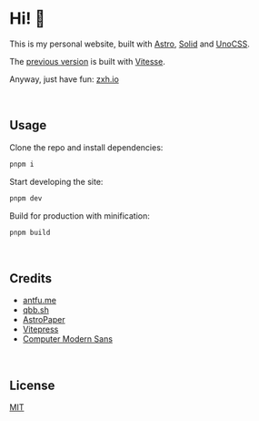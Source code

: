 # Hi! 🤔

This is my personal website, built with [Astro](https://astro.build/), [Solid](https://www.solidjs.com/) and [UnoCSS](https://github.com/antfu/unocss).

The [previous version](https://github.com/Renovamen/renovamen.github.io/tree/vitesse) is built with [Vitesse](https://github.com/antfu/vitesse).

Anyway, just have fun: [zxh.io](https://zxh.io)


&nbsp;

## Usage

Clone the repo and install dependencies:

```bash
pnpm i
```

Start developing the site:

```bash
pnpm dev
```

Build for production with minification:

```bash
pnpm build
```


&nbsp;

## Credits

- [antfu.me]( https://antfu.me/)
- [qbb.sh](https://www.qbb.sh/)
- [AstroPaper](https://github.com/satnaing/astro-paper)
- [Vitepress](https://vitepress.vuejs.org/)
- [Computer Modern Sans](https://checkmyworking.com/cm-web-fonts/)


&nbsp;

## License

[MIT](LICENSE)
